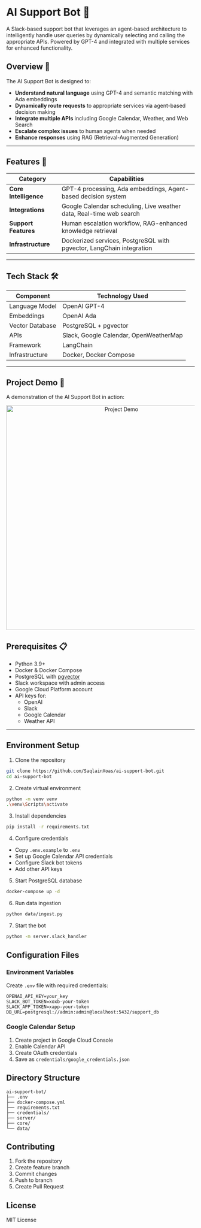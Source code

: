 # AI Support Bot  🤖

A Slack-based support bot that leverages an agent-based architecture to intelligently handle user queries by dynamically selecting and calling the appropriate APIs. Powered by GPT-4 and integrated with multiple services for enhanced functionality.

## Overview 🌟

The AI Support Bot is designed to:
- **Understand natural language** using GPT-4 and semantic matching with Ada embeddings
- **Dynamically route requests** to appropriate services via agent-based decision making
- **Integrate multiple APIs** including Google Calendar, Weather, and Web Search
- **Escalate complex issues** to human agents when needed
- **Enhance responses** using RAG (Retrieval-Augmented Generation)


---

## Features 🚀

| Category              | Capabilities                                                                 |
|-----------------------|-----------------------------------------------------------------------------|
| **Core Intelligence** | GPT-4 processing, Ada embeddings, Agent-based decision system              |
| **Integrations**      | Google Calendar scheduling, Live weather data, Real-time web search        |
| **Support Features**  | Human escalation workflow, RAG-enhanced knowledge retrieval                |
| **Infrastructure**    | Dockerized services, PostgreSQL with pgvector, LangChain integration       |

---

## Tech Stack 🛠️

| Component               | Technology Used                          |
|-------------------------|------------------------------------------|
| Language Model          | OpenAI GPT-4                             |
| Embeddings              | OpenAI Ada                               |
| Vector Database         | PostgreSQL + pgvector                    |
| APIs                    | Slack, Google Calendar, OpenWeatherMap   |
| Framework               | LangChain                                |
| Infrastructure          | Docker, Docker Compose                   |

---

## Project Demo 🎥

A demonstration of the AI Support Bot in action:

<div align="center">
  <a href="https://github.com/user-attachments/assets/480665b9-4ed7-4349-b306-033155843c95.mp4">
    <img src="https://github.com/user-attachments/assets/480665b9-4ed7-4349-b306-033155843c95" alt="Project Demo" width="600"/>
  </a>
</div>

## Prerequisites 📋

- Python 3.9+
- Docker & Docker Compose
- PostgreSQL with [pgvector](https://github.com/pgvector/pgvector)
- Slack workspace with admin access
- Google Cloud Platform account
- API keys for:
  - OpenAI
  - Slack
  - Google Calendar
  - Weather API

---

## Environment Setup

1. Clone the repository
```bash
git clone https://github.com/SaqlainXoas/ai-support-bot.git
cd ai-support-bot
```

2. Create virtual environment
```bash
python -m venv venv
.\venv\Scripts\activate
```

3. Install dependencies
```bash
pip install -r requirements.txt
```

4. Configure credentials
- Copy `.env.example` to `.env`
- Set up Google Calendar API credentials
- Configure Slack bot tokens
- Add other API keys

5. Start PostgreSQL database
```bash
docker-compose up -d
```

6. Run data ingestion
```bash
python data/ingest.py
```

7. Start the bot
```bash
python -m server.slack_handler
```

## Configuration Files

### Environment Variables
Create `.env` file with required credentials:
```env
OPENAI_API_KEY=your_key
SLACK_BOT_TOKEN=xoxb-your-token
SLACK_APP_TOKEN=xapp-your-token
DB_URL=postgresql://admin:admin@localhost:5432/support_db
```

### Google Calendar Setup
1. Create project in Google Cloud Console
2. Enable Calendar API
3. Create OAuth credentials
4. Save as `credentials/google_credentials.json`

## Directory Structure
```
ai-support-bot/
├── .env
├── docker-compose.yml
├── requirements.txt
├── credentials/
├── server/
├── core/
└── data/
```

## Contributing
1. Fork the repository
2. Create feature branch
3. Commit changes
4. Push to branch
5. Create Pull Request

## License
MIT License
